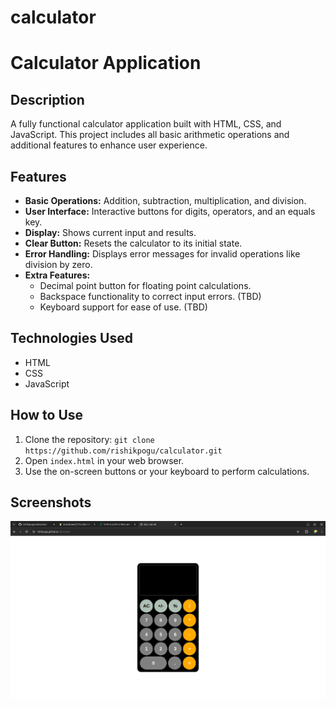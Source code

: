 # calculator
# Calculator Application

## Description
A fully functional calculator application built with HTML, CSS, and JavaScript. This project includes all basic arithmetic operations and additional features to enhance user experience.

## Features
- **Basic Operations:** Addition, subtraction, multiplication, and division.
- **User Interface:** Interactive buttons for digits, operators, and an equals key.
- **Display:** Shows current input and results.
- **Clear Button:** Resets the calculator to its initial state.
- **Error Handling:** Displays error messages for invalid operations like division by zero.
- **Extra Features:**
  - Decimal point button for floating point calculations.
  - Backspace functionality to correct input errors. (TBD)
  - Keyboard support for ease of use. (TBD)

## Technologies Used
- HTML
- CSS
- JavaScript

## How to Use
1. Clone the repository: `git clone https://github.com/rishikpogu/calculator.git`
2. Open `index.html` in your web browser.
3. Use the on-screen buttons or your keyboard to perform calculations.

## Screenshots
![Calculator Screenshot](/screenshot.png)
